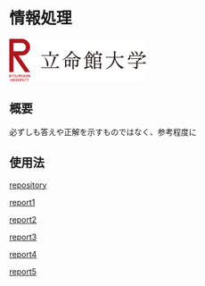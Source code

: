 # 情報処理

![image](logo.png)

## 概要

必ずしも答えや正解を示すものではなく、参考程度に

## 使用法

[repository]()

[report1]()

[report2]()

[report3]()

[report4]()

[report5]()